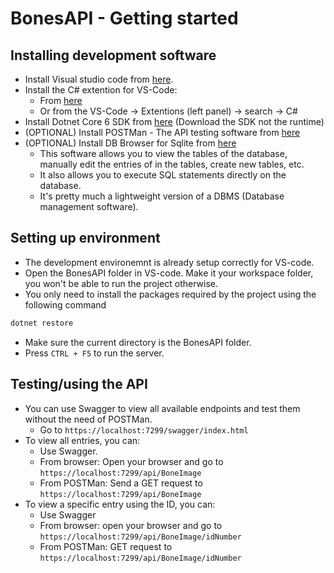 # BonesAPI - Getting started

## Installing development software

- Install Visual studio code from [here](https://code.visualstudio.com/download).
- Install the C# extention for VS-Code:
    - From [here](https://marketplace.visualstudio.com/items?itemName=ms-dotnettools.csharp)
    - Or from the VS-Code -> Extentions (left panel) -> search -> C#
- Install Dotnet Core 6 SDK from [here](https://dotnet.microsoft.com/en-us/download/dotnet/6.0) (Download the SDK not the runtime)
- (OPTIONAL) Install POSTMan - The API testing software from [here](https://www.postman.com/downloads/)
- (OPTIONAL) Install DB Browser for Sqlite from [here](https://sqlitebrowser.org/dl/) 
    - This software allows you to view the tables of the database, manually edit the entries of in the tables, create new tables, etc.
    - It also allows you to execute SQL statements directly on the database.
    - It's pretty much a lightweight version of a DBMS (Database management software). 

## Setting up environment

- The development environemnt is already setup correctly for VS-code. 
- Open the BonesAPI folder in VS-code. Make it your workspace folder, you won't be able to run the project otherwise.
- You only need to install the packages required by the project using the following command
```bash
dotnet restore
```
- Make sure the current directory is the BonesAPI folder.
- Press `CTRL + F5` to run the server.

## Testing/using the API
- You can use Swagger to view all available endpoints and test them without the need of POSTMan.
    - Go to `https://localhost:7299/swagger/index.html`
- To view all entries, you can:
    - Use Swagger.
    - From browser: Open your browser and go to `https://localhost:7299/api/BoneImage`
    - From POSTMan: Send a GET request to `https://localhost:7299/api/BoneImage`
- To view a specific entry using the ID, you can:
    - Use Swagger
    - From browser: open your browser and go to `https://localhost:7299/api/BoneImage/idNumber`
    - From POSTMan: GET request to `https://localhost:7299/api/BoneImage/idNumber`